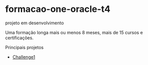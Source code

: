 # formacao-one-oracle-t4
projeto em desenvolvimento

Uma formação longa mais ou menos 8 meses, mais de 15 cursos e certificações.

Principais projetos
<a href="" ><img src="" alt=""></a>
<ul class="lista-nao-ordenada">
    <li><a href="/Iniciante-em-Programacao/Challenge1-Decodificador/index.html">Challenge1</a></li>
</ul>
